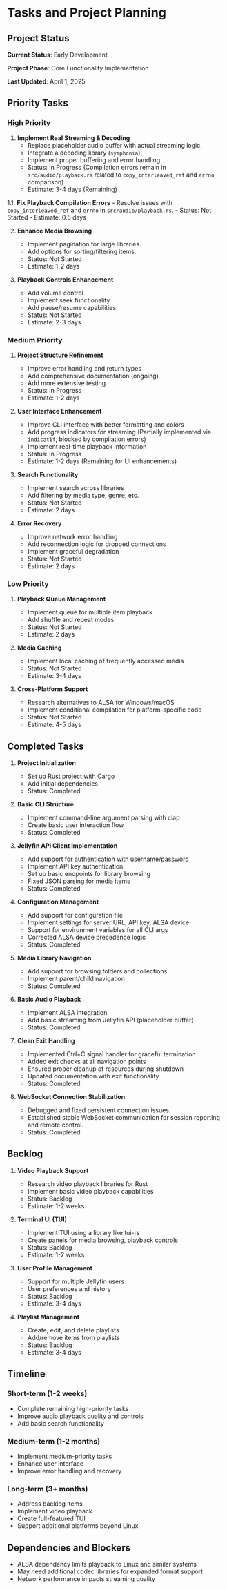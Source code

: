 # Tasks and Project Planning

## Project Status

**Current Status**: Early Development

**Project Phase**: Core Functionality Implementation

**Last Updated**: April 1, 2025

## Priority Tasks

### High Priority

1. **Implement Real Streaming & Decoding**
   - Replace placeholder audio buffer with actual streaming logic.
   - Integrate a decoding library (`symphonia`).
   - Implement proper buffering and error handling.
   - Status: In Progress (Compilation errors remain in `src/audio/playback.rs` related to `copy_interleaved_ref` and `errno` comparison)
   - Estimate: 3-4 days (Remaining)

1.1. **Fix Playback Compilation Errors**
    - Resolve issues with `copy_interleaved_ref` and `errno` in `src/audio/playback.rs`.
    - Status: Not Started
    - Estimate: 0.5 days

2. **Enhance Media Browsing**
   - Implement pagination for large libraries.
   - Add options for sorting/filtering items.
   - Status: Not Started
   - Estimate: 1-2 days

3. **Playback Controls Enhancement**
   - Add volume control
   - Implement seek functionality
   - Add pause/resume capabilities
   - Status: Not Started
   - Estimate: 2-3 days

### Medium Priority

1. **Project Structure Refinement**
   - Improve error handling and return types
   - Add comprehensive documentation (ongoing)
   - Add more extensive testing
   - Status: In Progress
   - Estimate: 1-2 days

2. **User Interface Enhancement**
   - Improve CLI interface with better formatting and colors
   - Add progress indicators for streaming (Partially implemented via `indicatif`, blocked by compilation errors)
   - Implement real-time playback information
   - Status: In Progress
   - Estimate: 1-2 days (Remaining for UI enhancements)

3. **Search Functionality**
   - Implement search across libraries
   - Add filtering by media type, genre, etc.
   - Status: Not Started
   - Estimate: 2 days

4. **Error Recovery**
   - Improve network error handling
   - Add reconnection logic for dropped connections
   - Implement graceful degradation
   - Status: Not Started
   - Estimate: 2 days

### Low Priority

1. **Playback Queue Management**
   - Implement queue for multiple item playback
   - Add shuffle and repeat modes
   - Status: Not Started
   - Estimate: 2 days

2. **Media Caching**
   - Implement local caching of frequently accessed media
   - Status: Not Started
   - Estimate: 3-4 days

3. **Cross-Platform Support**
   - Research alternatives to ALSA for Windows/macOS
   - Implement conditional compilation for platform-specific code
   - Status: Not Started
   - Estimate: 4-5 days

## Completed Tasks

1. **Project Initialization**
   - Set up Rust project with Cargo
   - Add initial dependencies
   - Status: Completed

2. **Basic CLI Structure**
   - Implement command-line argument parsing with clap
   - Create basic user interaction flow
   - Status: Completed

3. **Jellyfin API Client Implementation**
   - Add support for authentication with username/password
   - Implement API key authentication
   - Set up basic endpoints for library browsing
   - Fixed JSON parsing for media items
   - Status: Completed

4. **Configuration Management**
   - Add support for configuration file
   - Implement settings for server URL, API key, ALSA device
   - Support for environment variables for all CLI args
   - Corrected ALSA device precedence logic
   - Status: Completed

5. **Media Library Navigation**
   - Add support for browsing folders and collections
   - Implement parent/child navigation
   - Status: Completed

6. **Basic Audio Playback**
   - Implement ALSA integration
   - Add basic streaming from Jellyfin API (placeholder buffer)
   - Status: Completed

7. **Clean Exit Handling**
   - Implemented Ctrl+C signal handler for graceful termination
   - Added exit checks at all navigation points
   - Ensured proper cleanup of resources during shutdown
   - Updated documentation with exit functionality
   - Status: Completed

8. **WebSocket Connection Stabilization**
   - Debugged and fixed persistent connection issues.
   - Established stable WebSocket communication for session reporting and remote control.
   - Status: Completed


## Backlog

1. **Video Playback Support**
   - Research video playback libraries for Rust
   - Implement basic video playback capabilities
   - Status: Backlog
   - Estimate: 1-2 weeks

2. **Terminal UI (TUI)**
   - Implement TUI using a library like tui-rs
   - Create panels for media browsing, playback controls
   - Status: Backlog
   - Estimate: 1-2 weeks

3. **User Profile Management**
   - Support for multiple Jellyfin users
   - User preferences and history
   - Status: Backlog
   - Estimate: 3-4 days

4. **Playlist Management**
   - Create, edit, and delete playlists
   - Add/remove items from playlists
   - Status: Backlog
   - Estimate: 3-4 days

## Timeline

### Short-term (1-2 weeks)
- Complete remaining high-priority tasks
- Improve audio playback quality and controls
- Add basic search functionality

### Medium-term (1-2 months)
- Implement medium-priority tasks
- Enhance user interface
- Improve error handling and recovery

### Long-term (3+ months)
- Address backlog items
- Implement video playback
- Create full-featured TUI
- Support additional platforms beyond Linux

## Dependencies and Blockers

- ALSA dependency limits playback to Linux and similar systems
- May need additional codec libraries for expanded format support
- Network performance impacts streaming quality
